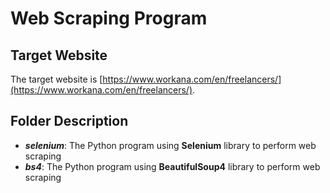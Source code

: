 
# Web Scraping Program

## Target Website

The target website is [https://www.workana.com/en/freelancers/](https://www.workana.com/en/freelancers/).

## Folder Description

* ***selenium***: The Python program using **Selenium** library to perform web scraping
* ***bs4***: The Python program using **BeautifulSoup4** library to perform web scraping
